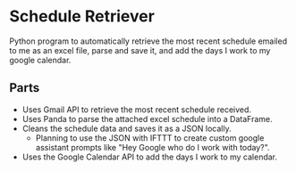 # Schedule Retriever
Python program to automatically retrieve the most recent schedule emailed to me as an excel file, parse and save it, 
and add the days I work to my google calendar.  

## Parts
- Uses Gmail API to retrieve the most recent schedule received.   
- Uses Panda to parse the attached excel schedule into a DataFrame.
- Cleans the schedule data and saves it as a JSON locally.
  - Planning to use the JSON with IFTTT to create custom google assistant prompts like "Hey Google who do I work with today?".    
- Uses the Google Calendar API to add the days I work to my calendar.
